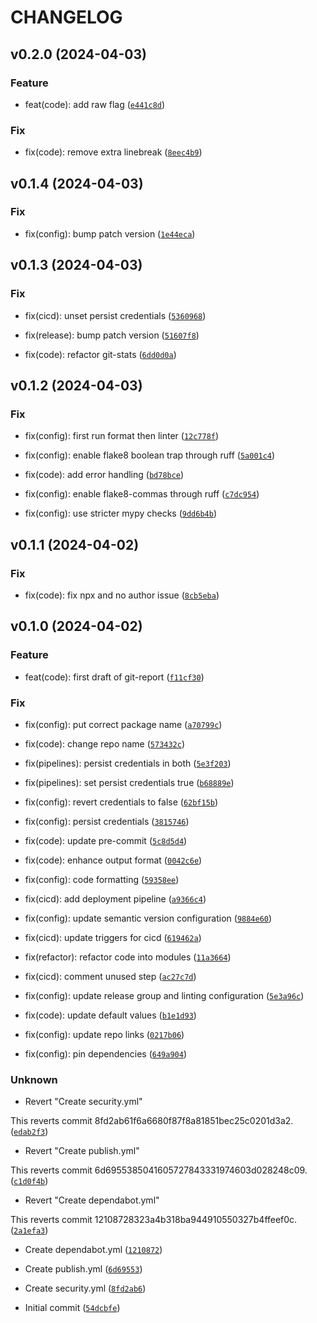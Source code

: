 # CHANGELOG



## v0.2.0 (2024-04-03)

### Feature

* feat(code): add raw flag ([`e441c8d`](https://github.com/JuanJFarina/git-stats-report/commit/e441c8de9a693d4cc22fe0e2f8d7de83268be52b))

### Fix

* fix(code): remove extra linebreak ([`8eec4b9`](https://github.com/JuanJFarina/git-stats-report/commit/8eec4b9d9f818981406e530b8309c77a16ccf8e5))


## v0.1.4 (2024-04-03)

### Fix

* fix(config): bump patch version ([`1e44eca`](https://github.com/JuanJFarina/git-stats-report/commit/1e44eca6c675c17e2ddbd61d7205e88115f5b577))


## v0.1.3 (2024-04-03)

### Fix

* fix(cicd): unset persist credentials ([`5360968`](https://github.com/JuanJFarina/git-stats-report/commit/536096831f50686b57160e2cd87660035ed6dc8e))

* fix(release): bump patch version ([`51607f8`](https://github.com/JuanJFarina/git-stats-report/commit/51607f8445a9acc0ed8c138900e6fc442753746a))

* fix(code): refactor git-stats ([`6dd0d0a`](https://github.com/JuanJFarina/git-stats-report/commit/6dd0d0adb1b463af74555e02aa6acd20268cf074))


## v0.1.2 (2024-04-03)

### Fix

* fix(config): first run format then linter ([`12c778f`](https://github.com/JuanJFarina/git-stats-report/commit/12c778fa18ec89a11f7c108f4de07e403fa2490f))

* fix(config): enable flake8 boolean trap through ruff ([`5a001c4`](https://github.com/JuanJFarina/git-stats-report/commit/5a001c472e0aba624d3ce43dea4ec5f5cce3c390))

* fix(code): add error handling ([`bd78bce`](https://github.com/JuanJFarina/git-stats-report/commit/bd78bceb345afed6bbe241ad3219eb43c7cb2480))

* fix(config): enable flake8-commas through ruff ([`c7dc954`](https://github.com/JuanJFarina/git-stats-report/commit/c7dc95484fb7ad70cc73d1d1e0369ae08226b194))

* fix(config): use stricter mypy checks ([`9dd6b4b`](https://github.com/JuanJFarina/git-stats-report/commit/9dd6b4b2716718ff7c4309499496dbf8c0f29f6e))


## v0.1.1 (2024-04-02)

### Fix

* fix(code): fix npx and no author issue ([`8cb5eba`](https://github.com/JuanJFarina/git-stats-report/commit/8cb5ebae429be2f02ae38f8ed3f4258efbfc72f2))


## v0.1.0 (2024-04-02)

### Feature

* feat(code): first draft of git-report ([`f11cf30`](https://github.com/JuanJFarina/git-stats-report/commit/f11cf30a4516a9d687f65bd994260b232d789649))

### Fix

* fix(config): put correct package name ([`a70799c`](https://github.com/JuanJFarina/git-stats-report/commit/a70799cf50c84359fcb7ca8b53d8dad1c2d08760))

* fix(code): change repo name ([`573432c`](https://github.com/JuanJFarina/git-stats-report/commit/573432c6330b99a5b853b76cd56799a2e56f1e55))

* fix(pipelines): persist credentials in both ([`5e3f203`](https://github.com/JuanJFarina/git-stats-report/commit/5e3f2037f972b0a6eff51b3abd2c3e4f921d27db))

* fix(pipelines): set persist credentials true ([`b68889e`](https://github.com/JuanJFarina/git-stats-report/commit/b68889e9b5b9c9b967406417a4f1d5d693085b82))

* fix(config): revert credentials to false ([`62bf15b`](https://github.com/JuanJFarina/git-stats-report/commit/62bf15b740386e7857bebd51d43ebabc95502fb1))

* fix(config): persist credentials ([`3815746`](https://github.com/JuanJFarina/git-stats-report/commit/38157467a473ba380f3fb65819cef5f7db002211))

* fix(code): update pre-commit ([`5c8d5d4`](https://github.com/JuanJFarina/git-stats-report/commit/5c8d5d433518d8e6644487a76a46f8110453513b))

* fix(code): enhance output format ([`0042c6e`](https://github.com/JuanJFarina/git-stats-report/commit/0042c6e585fcf59802c930cea9d8a789cee8b552))

* fix(config): code formatting ([`59358ee`](https://github.com/JuanJFarina/git-stats-report/commit/59358ee6f16a3d4dc00a1e25b1bd3b8e9f790bda))

* fix(cicd): add deployment pipeline ([`a9366c4`](https://github.com/JuanJFarina/git-stats-report/commit/a9366c4f3cbd62f8556c4af6945edbea98c5ce20))

* fix(config): update semantic version configuration ([`9884e60`](https://github.com/JuanJFarina/git-stats-report/commit/9884e6003c95c30d6f6972bf338295d40d42b06a))

* fix(cicd): update triggers for cicd ([`619462a`](https://github.com/JuanJFarina/git-stats-report/commit/619462a1e85ceb9907a2f824eced2011cc514952))

* fix(refactor): refactor code into modules ([`11a3664`](https://github.com/JuanJFarina/git-stats-report/commit/11a3664339a63020afbc42e3545fb12e9755218d))

* fix(cicd): comment unused step ([`ac27c7d`](https://github.com/JuanJFarina/git-stats-report/commit/ac27c7d4031cb8a05206b2e3c633bbb96fb638af))

* fix(config): update release group and linting configuration ([`5e3a96c`](https://github.com/JuanJFarina/git-stats-report/commit/5e3a96c2c8f6f74bc9d63d6847c9c37115d42d6f))

* fix(code): update default values ([`b1e1d93`](https://github.com/JuanJFarina/git-stats-report/commit/b1e1d9302b23d2261c566fb34b99a20fec253f6b))

* fix(config): update repo links ([`0217b06`](https://github.com/JuanJFarina/git-stats-report/commit/0217b06bba7eb20756b44012f8d6834b296568a0))

* fix(config): pin dependencies ([`649a904`](https://github.com/JuanJFarina/git-stats-report/commit/649a904d417508e6a876442ff98d617540ba8f67))

### Unknown

* Revert &#34;Create security.yml&#34;

This reverts commit 8fd2ab61f6a6680f87f8a81851bec25c0201d3a2. ([`edab2f3`](https://github.com/JuanJFarina/git-stats-report/commit/edab2f3cb56ebb2096a37ce4c9f13499a2048806))

* Revert &#34;Create publish.yml&#34;

This reverts commit 6d6955385041605727843331974603d028248c09. ([`c1d0f4b`](https://github.com/JuanJFarina/git-stats-report/commit/c1d0f4b39c7c92a8ec1d7ec1225fd33730ef35fb))

* Revert &#34;Create dependabot.yml&#34;

This reverts commit 12108728323a4b318ba944910550327b4ffeef0c. ([`2a1efa3`](https://github.com/JuanJFarina/git-stats-report/commit/2a1efa31425645d3c4ec984b79381d62e921222e))

* Create dependabot.yml ([`1210872`](https://github.com/JuanJFarina/git-stats-report/commit/12108728323a4b318ba944910550327b4ffeef0c))

* Create publish.yml ([`6d69553`](https://github.com/JuanJFarina/git-stats-report/commit/6d6955385041605727843331974603d028248c09))

* Create security.yml ([`8fd2ab6`](https://github.com/JuanJFarina/git-stats-report/commit/8fd2ab61f6a6680f87f8a81851bec25c0201d3a2))

* Initial commit ([`54dcbfe`](https://github.com/JuanJFarina/git-stats-report/commit/54dcbfe6189a8157fd4ea1c2c11400cdef12b6df))
